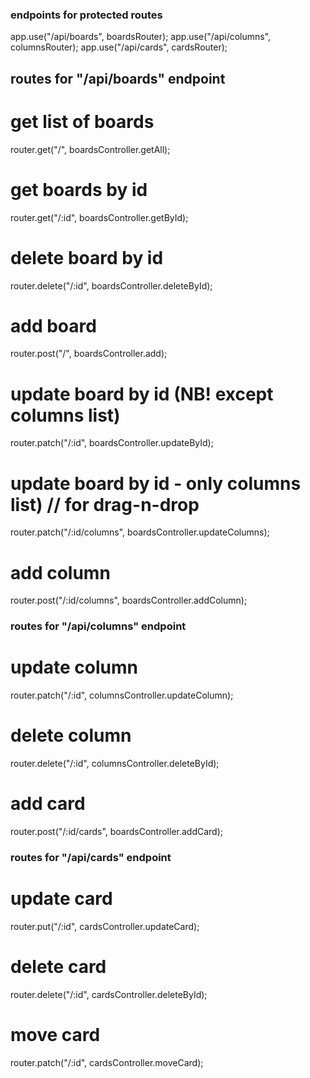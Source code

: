 ### endpoints for protected routes

app.use("/api/boards", boardsRouter);
app.use("/api/columns", columnsRouter);
app.use("/api/cards", cardsRouter);


## routes for "/api/boards" endpoint

# get list of boards
router.get("/", boardsController.getAll);

# get boards by id
router.get("/:id", boardsController.getById);

# delete board by id
router.delete("/:id", boardsController.deleteById);

# add board
router.post("/", boardsController.add);

# update board by id (NB! except columns list)
router.patch("/:id",	boardsController.updateById);

# update board by id - only columns list) // for drag-n-drop
router.patch("/:id/columns",	boardsController.updateColumns);

# add column
router.post("/:id/columns",	boardsController.addColumn);


### routes for "/api/columns" endpoint

# update column
router.patch("/:id", columnsController.updateColumn);

# delete column
router.delete("/:id", columnsController.deleteById);

# add card
router.post("/:id/cards", boardsController.addCard);


### routes for "/api/cards" endpoint

#  update card
router.put("/:id", cardsController.updateCard);

# delete card
router.delete("/:id", cardsController.deleteById);

# move card
router.patch("/:id", cardsController.moveCard);
